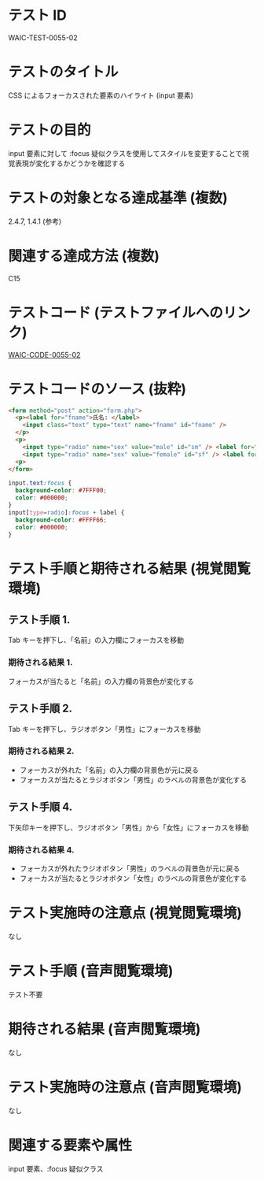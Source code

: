# テスト ID

WAIC-TEST-0055-02

# テストのタイトル

CSS によるフォーカスされた要素のハイライト (input 要素)

# テストの目的

input 要素に対して :focus 疑似クラスを使用してスタイルを変更することで視覚表現が変化するかどうかを確認する

# テストの対象となる達成基準 (複数)

2.4.7, 1.4.1 (参考)

# 関連する達成方法 (複数)

C15

# テストコード (テストファイルへのリンク)

[WAIC-CODE-0055-02](https://waic.github.io/as_test/WAIC-CODE/WAIC-CODE-0055-02.html)

# テストコードのソース (抜粋)

```HTML
<form method="post" action="form.php">
  <p><label for="fname">氏名: </label>
    <input class="text" type="text" name="fname" id="fname" />
  </p>
  <p>
    <input type="radio" name="sex" value="male" id="sm" /> <label for="sm">男性</label><br />
    <input type="radio" name="sex" value="female" id="sf" /> <label for="sf">女性</label>
  <p>
</form>
```

```CSS
input.text:focus {
  background-color: #7FFF00; 
  color: #000000;
}
input[type=radio]:focus + label {
  background-color: #FFFF66; 
  color: #000000; 
}
```

# テスト手順と期待される結果 (視覚閲覧環境)

## テスト手順 1.

Tab キーを押下し、「名前」の入力欄にフォーカスを移動

### 期待される結果 1.

フォーカスが当たると「名前」の入力欄の背景色が変化する

## テスト手順 2.

Tab キーを押下し、ラジオボタン「男性」にフォーカスを移動

### 期待される結果 2.

- フォーカスが外れた「名前」の入力欄の背景色が元に戻る
- フォーカスが当たるとラジオボタン「男性」のラベルの背景色が変化する

## テスト手順 4.

下矢印キーを押下し、ラジオボタン「男性」から「女性」にフォーカスを移動

### 期待される結果 4.

- フォーカスが外れたラジオボタン「男性」のラベルの背景色が元に戻る
- フォーカスが当たるとラジオボタン「女性」のラベルの背景色が変化する

# テスト実施時の注意点 (視覚閲覧環境)

なし

# テスト手順 (音声閲覧環境)

テスト不要

# 期待される結果 (音声閲覧環境)

なし

# テスト実施時の注意点 (音声閲覧環境)

なし

# 関連する要素や属性

input 要素、:focus 疑似クラス
